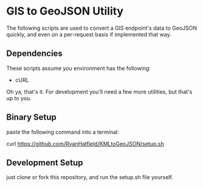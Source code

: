 # GIS to GeoJSON Utility

The following scripts are used to convert a GIS endpoint's data to GeoJSON quickly, and even on a per-request basis if implemented that way.

## Dependencies

These scripts assume you environment has the following:

* cURL

Oh ya, that's it. For development you'll need a few more utilities, but that's up to you.

## Binary Setup

paste the following command into a terminal:

   curl https://github.com/RyanHatfield/KMLtoGeoJSON/setup.sh

## Development Setup

just clone or fork this repository, and run the setup.sh file yourself.

